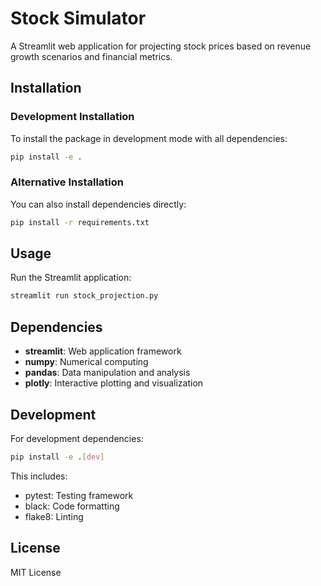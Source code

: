 # Stock Simulator

A Streamlit web application for projecting stock prices based on revenue growth scenarios and financial metrics.

## Installation

### Development Installation

To install the package in development mode with all dependencies:

```bash
pip install -e .
```

### Alternative Installation

You can also install dependencies directly:

```bash
pip install -r requirements.txt
```

## Usage

Run the Streamlit application:

```bash
streamlit run stock_projection.py
```

## Dependencies

- **streamlit**: Web application framework
- **numpy**: Numerical computing
- **pandas**: Data manipulation and analysis
- **plotly**: Interactive plotting and visualization

## Development

For development dependencies:

```bash
pip install -e .[dev]
```

This includes:
- pytest: Testing framework
- black: Code formatting
- flake8: Linting

## License

MIT License
